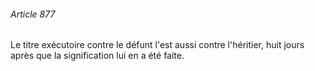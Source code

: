###### Article 877

Le titre exécutoire contre le défunt l'est aussi contre l'héritier, huit jours après que la signification lui en a été faite.

